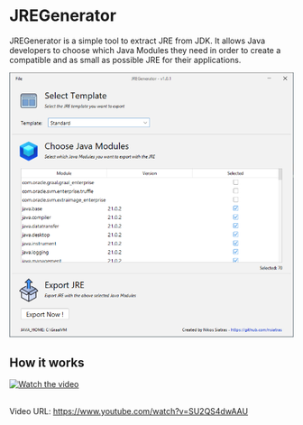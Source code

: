 # JREGenerator

JREGenerator is a simple tool to extract JRE from JDK.
It allows Java developers to choose which Java Modules they need in order to create a compatible and as small as possible JRE for their applications.

<center>
<img src="https://github.com/nsiatras/JREGenerator/blob/main/Graphics/Screenshot.png?raw=true" alt="PDF Compressor">
</center>


## How it works

[![Watch the video](https://i.ytimg.com/vi/SU2QS4dwAAU/maxresdefault.jpg)](https://www.youtube.com/watch?v=SU2QS4dwAAU "Watch the video")   

<br>Video URL: https://www.youtube.com/watch?v=SU2QS4dwAAU

